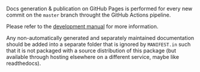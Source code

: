 Docs generation & publication on GitHub Pages is performed for every new commit on the `master` branch
throught the GitHub Actions pipeline.

Please refer to the [development manual](https://alexanderankin.github.io/pyfpdf/Development.html#documentation)
for more information.

Any non-automatically generated and separately maintained documentation should
be added into a separate folder that is ignored by `MANIFEST.in` such that it
is not packaged with a source distribution of this package (but available
through hosting elsewhere on a different service, maybe like readthedocs).

